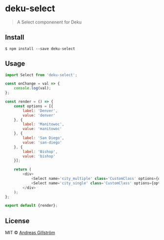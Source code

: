 # deku-select

> A Select componenent for Deku


## Install

```
$ npm install --save deku-select
```


## Usage

```js
import Select from 'deku-select';

const onChange = val => {
	console.log(val);
};

const render = () => {
	const options = [{
		label: 'Denver',
		value: 'denver'
	}, {
		label: 'Manitowoc',
		value: 'manitowoc'
	}, {
		label: 'San Diego',
		value: 'san-diego'
	}, {
		label: 'Bishop',
		value: 'bishop'
	}];

	return (
		<div>
			<Select name='city_multiple' class='CustomClass' options={options} placeholder='Multiple: Pick a city' onChange={onChange} multi/>
			<Select name='city_single' class='CustomClass' options={options} placeholder='Single: Pick a city' onChange={onChange}/>
		</div>
	);
};

export default {render};
```


## License

MIT © [Andreas Gillström](http://github.com/gillstrom)
